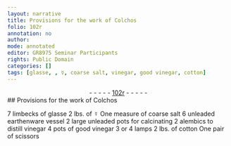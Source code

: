 ```yaml
---
layout: narrative
title: Provisions for the work of Colchos
folio: 102r
annotation: no
author:
mode: annotated
editor: GR8975 Seminar Participants
rights: Public Domain
categories: []
tags: [glasse, , ☿, coarse salt, vinegar, good vinegar, cotton]
---
```


 <div class="folio" align="center">- - - - - <a href="http://gallica.bnf.fr/ark:/12148/btv1b10500001g/f209.image" target="_blank">102r</a> - - - - - </div> 
## Provisions for the work of Colchos

  7 <span class="unit"><span class="tool">limbecks</span></span> of <span class="material">glasse</span> 2 <span class="unit">lbs.</span> of <span class="material">☿</span> One <span class="unit">measure</span> of <span class="material">coarse salt</span> 6 <span class="tool">unleaded earthenware vessel</span> 2 <span class="tool">large unleaded pots</span> for calcinating 2 <span class="tool">alembics</span> to distill <span class="material">vinegar</span> 4 <span class="unit"><span class="tool">pots</span></span> of <span class="material">good vinegar</span> 3 or 4 <span class="tool">lamps</span> 2 <span class="unit">lbs.</span> of <span class="material">cotton</span> One pair of <span class="tool">scissors</span>  